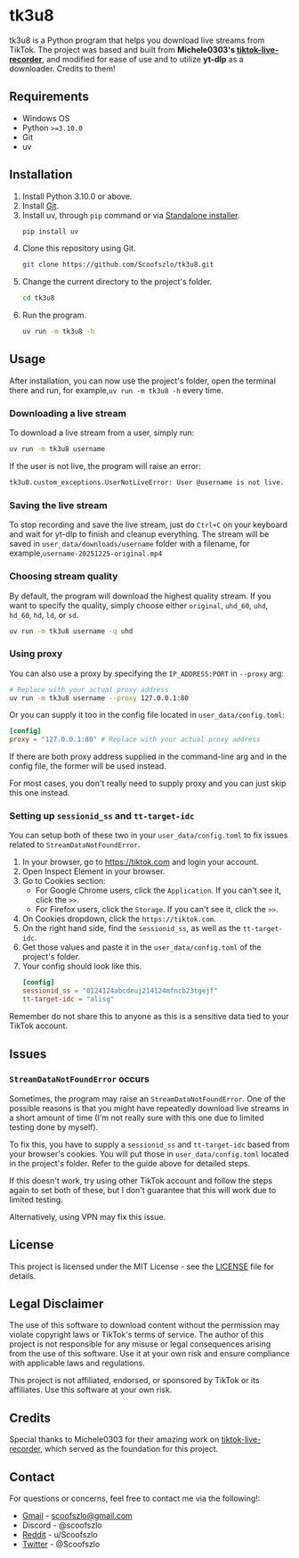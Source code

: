 # tk3u8

tk3u8 is a Python program that helps you download live streams from TikTok. The project was based and built from <b>Michele0303's [tiktok-live-recorder](https://github.com/Michele0303/tiktok-live-recorder)</b>, and modified for ease of use and to utilize <b>yt-dlp</b> as a downloader. Credits to them!


## Requirements
- Windows OS
- Python `>=3.10.0`
- Git
- uv

## Installation
1. Install Python 3.10.0 or above.
2. Install [Git](https://git-scm.com/downloads/win).
3. Install uv, through `pip` command or via [Standalone installer](https://docs.astral.sh/uv/getting-started/installation/#standalone-installer).
    ```sh
    pip install uv
    ```
4. Clone this repository using Git.
    ```sh
    git clone https://github.com/Scoofszlo/tk3u8.git
    ```
5. Change the current directory to the project's folder.
    ```sh
    cd tk3u8
    ```
6. Run the program.
    ```sh
    uv run -m tk3u8 -h
    ```

## Usage
After installation, you can now use the project's folder, open the terminal there and run, for example,`uv run -m tk3u8 -h` every time.

### Downloading a live stream

To download a live stream from a user, simply run:
```sh
uv run -m tk3u8 username
```

If the user is not live, the program will raise an error:
```sh
tk3u8.custom_exceptions.UserNotLiveError: User @username is not live.
```

### Saving the live stream

To stop recording and save the live stream, just do `Ctrl+C` on your keyboard and wait for yt-dlp to finish and cleanup everything. The stream will be saved in `user_data/downloads/username` folder with a filename, for example,`username-20251225-original.mp4`

### Choosing stream quality

By default, the program will download the highest quality stream. If you want to specify the quality, simply choose either `original`, `uhd_60`, `uhd`, `hd_60`, `hd`, `ld`, or `sd`.
```sh
uv run -m tk3u8 username -q uhd
```

### Using proxy

You can also use a proxy by specifying the `IP_ADDRESS:PORT` in `--proxy` arg:
```sh
# Replace with your actual proxy address
uv run -m tk3u8 username --proxy 127.0.0.1:80
```

Or you can supply it too in the config file located in `user_data/config.toml`:
```toml
[config]
proxy = "127.0.0.1:80" # Replace with your actual proxy address
```

If there are both proxy address supplied in the command-line arg and in the config file, the former will be used instead.

For most cases, you don't really need to supply proxy and you can just skip this one instead.

### Setting up `sessionid_ss` and `tt-target-idc`

You can setup both of these two in your `user_data/config.toml` to fix issues related to `StreamDataNotFoundError`.

1. In your browser, go to https://tiktok.com and login your account.
2. Open Inspect Element in your browser.
3. Go to Cookies section:
    - For Google Chrome users, click the `Application`. If you can't see it, click the `>>`.
    - For Firefox users, click the `Storage`. If you can't see it, click the `>>`.
4. On Cookies dropdown, click the `https://tiktok.com`.
5. On the right hand side, find the `sessionid_ss`, as well as the `tt-target-idc`.
6. Get those values and paste it in the `user_data/config.toml` of the project's folder.
7. Your config should look like this.
    ```toml
    [config]
    sessionid_ss = "0124124abcdeuj214124mfncb23tgejf"
    tt-target-idc = "alisg"
    ```

Remember do not share this to anyone as this is a sensitive data tied to your TikTok account.

## Issues

### `StreamDataNotFoundError` occurs

Sometimes, the program may raise an `StreamDataNotFoundError`. One of the possible reasons is that you might have repeatedly download live streams in a short amount of time (I'm not really sure with this one due to limited testing done by myself).

To fix this, you have to supply a `sessionid_ss` and `tt-target-idc` based from your browser's cookies. You will put those in `user_data/config.toml` located in the project's folder. Refer to the guide above for detailed steps.

If this doesn't work, try using other TikTok account and follow the steps again to set both of these, but I don't guarantee that this will work due to limited testing.

Alternatively, using VPN may fix this issue.

## License

This project is licensed under the MIT License - see the [LICENSE](LICENSE) file for details.

## Legal Disclaimer

The use of this software to download content without the permission may violate copyright laws or TikTok's terms of service. The author of this project is not responsible for any misuse or legal consequences arising from the use of this software. Use it at your own risk and ensure compliance with applicable laws and regulations.

This project is not affiliated, endorsed, or sponsored by TikTok or its affiliates. Use this software at your own risk.

## Credits

Special thanks to Michele0303 for their amazing work on [tiktok-live-recorder](https://github.com/Michele0303/tiktok-live-recorder), which served as the foundation for this project.

## Contact

For questions or concerns, feel free to contact me via the following!:
- [Gmail](mailto:scoofszlo@gmail.com) - scoofszlo@gmail.com
- Discord - @scoofszlo
- [Reddit](https://www.reddit.com/user/Scoofszlo/) - u/Scoofszlo
- [Twitter](https://twitter.com/Scoofszlo) - @Scoofszlo

